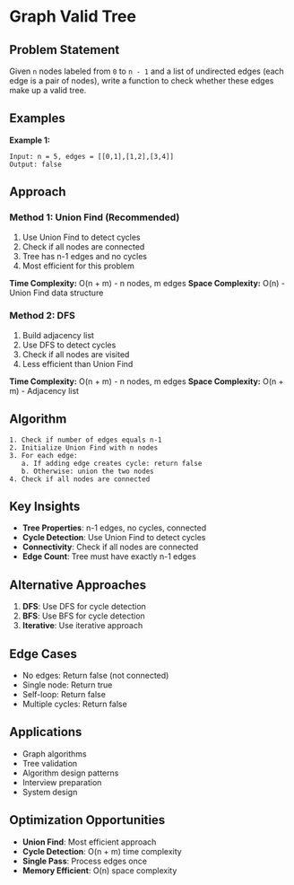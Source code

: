 # Graph Valid Tree

## Problem Statement

Given `n` nodes labeled from `0` to `n - 1` and a list of undirected edges (each edge is a pair of nodes), write a function to check whether these edges make up a valid tree.

## Examples

**Example 1:**
```
Input: n = 5, edges = [[0,1],[1,2],[3,4]]
Output: false
```

## Approach

### Method 1: Union Find (Recommended)
1. Use Union Find to detect cycles
2. Check if all nodes are connected
3. Tree has n-1 edges and no cycles
4. Most efficient for this problem

**Time Complexity:** O(n + m) - n nodes, m edges
**Space Complexity:** O(n) - Union Find data structure

### Method 2: DFS
1. Build adjacency list
2. Use DFS to detect cycles
3. Check if all nodes are visited
4. Less efficient than Union Find

**Time Complexity:** O(n + m) - n nodes, m edges
**Space Complexity:** O(n + m) - Adjacency list

## Algorithm

```
1. Check if number of edges equals n-1
2. Initialize Union Find with n nodes
3. For each edge:
   a. If adding edge creates cycle: return false
   b. Otherwise: union the two nodes
4. Check if all nodes are connected
```

## Key Insights

- **Tree Properties**: n-1 edges, no cycles, connected
- **Cycle Detection**: Use Union Find to detect cycles
- **Connectivity**: Check if all nodes are connected
- **Edge Count**: Tree must have exactly n-1 edges

## Alternative Approaches

1. **DFS**: Use DFS for cycle detection
2. **BFS**: Use BFS for cycle detection
3. **Iterative**: Use iterative approach

## Edge Cases

- No edges: Return false (not connected)
- Single node: Return true
- Self-loop: Return false
- Multiple cycles: Return false

## Applications

- Graph algorithms
- Tree validation
- Algorithm design patterns
- Interview preparation
- System design

## Optimization Opportunities

- **Union Find**: Most efficient approach
- **Cycle Detection**: O(n + m) time complexity
- **Single Pass**: Process edges once
- **Memory Efficient**: O(n) space complexity
